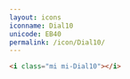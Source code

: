 ```yaml
---
layout: icons
iconname: Dial10
unicode: EB40
permalink: /icon/Dial10/
---
```


``` html
<i class="mi mi-Dial10"></i>
```
